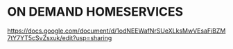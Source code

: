 # ON DEMAND HOMESERVICES
https://docs.google.com/document/d/1odNEEWafNrSUeXLksMwVEsaFiBZM7tY7YT5cSvZsxuk/edit?usp=sharing
